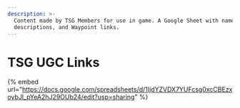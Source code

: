 ```yaml
---
description: >-
  Content made by TSG Members for use in game. A Google Sheet with names,
  descriptions, and Waypoint links.
---
```


# TSG UGC Links

{% embed url="https://docs.google.com/spreadsheets/d/1IjdYZVDX7YUFcsg0xcCBEzxoybJl_pYeA2hJ29OUb24/edit?usp=sharing" %}
